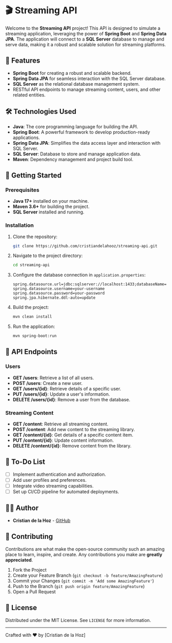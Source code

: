 # 🎬 Streaming API

Welcome to the **Streaming API** project! This API is designed to simulate a streaming application, leveraging the power of **Spring Boot** and **Spring Data JPA**. The application will connect to a **SQL Server** database to manage and serve data, making it a robust and scalable solution for streaming platforms.

## 🌟 Features

- **Spring Boot** for creating a robust and scalable backend.
- **Spring Data JPA** for seamless interaction with the SQL Server database.
- **SQL Server** as the relational database management system.
- RESTful API endpoints to manage streaming content, users, and other related entities.

## 🛠️ Technologies Used

- **Java**: The core programming language for building the API.
- **Spring Boot**: A powerful framework to develop production-ready applications.
- **Spring Data JPA**: Simplifies the data access layer and interaction with SQL Server.
- **SQL Server**: Database to store and manage application data.
- **Maven**: Dependency management and project build tool.

## 🚀 Getting Started

### Prerequisites

- **Java 17+** installed on your machine.
- **Maven 3.6+** for building the project.
- **SQL Server** installed and running.

### Installation

1. Clone the repository:

    ```bash
    git clone https://github.com/cristiandelahooz/streaming-api.git
    ```

2. Navigate to the project directory:

    ```bash
    cd streaming-api
    ```

3. Configure the database connection in `application.properties`:

    ```properties
    spring.datasource.url=jdbc:sqlserver://localhost:1433;databaseName=streamingdb
    spring.datasource.username=your-username
    spring.datasource.password=your-password
    spring.jpa.hibernate.ddl-auto=update
    ```

4. Build the project:

    ```bash
    mvn clean install
    ```

5. Run the application:

    ```bash
    mvn spring-boot:run
    ```

## 🧩 API Endpoints

### Users

- **GET /users**: Retrieve a list of all users.
- **POST /users**: Create a new user.
- **GET /users/{id}**: Retrieve details of a specific user.
- **PUT /users/{id}**: Update a user's information.
- **DELETE /users/{id}**: Remove a user from the database.

### Streaming Content

- **GET /content**: Retrieve all streaming content.
- **POST /content**: Add new content to the streaming library.
- **GET /content/{id}**: Get details of a specific content item.
- **PUT /content/{id}**: Update content information.
- **DELETE /content/{id}**: Remove content from the library.

## 📝 To-Do List

- [ ] Implement authentication and authorization.
- [ ] Add user profiles and preferences.
- [ ] Integrate video streaming capabilities.
- [ ] Set up CI/CD pipeline for automated deployments.

## 👨‍💻 Author

- **Cristian de la Hoz** - [GitHub](https://github.com/cristiandelahooz)

## 🤝 Contributing

Contributions are what make the open-source community such an amazing place to learn, inspire, and create. Any contributions you make are **greatly appreciated**.

1. Fork the Project
2. Create your Feature Branch (`git checkout -b feature/AmazingFeature`)
3. Commit your Changes (`git commit -m 'Add some AmazingFeature'`)
4. Push to the Branch (`git push origin feature/AmazingFeature`)
5. Open a Pull Request

## 📄 License

Distributed under the MIT License. See `LICENSE` for more information.

---

Crafted with ❤️ by [Cristian de la Hoz]
